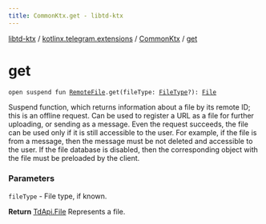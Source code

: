 ```yaml
---
title: CommonKtx.get - libtd-ktx
---
```


[libtd-ktx](../../index.html) / [kotlinx.telegram.extensions](../index.html) / [CommonKtx](index.html) / [get](./get.html)

# get

`open suspend fun `[`RemoteFile`](https://tdlibx.github.io/td/docs/org/drinkless/td/libcore/telegram/TdApi/RemoteFile.html)`.get(fileType: `[`FileType`](https://tdlibx.github.io/td/docs/org/drinkless/td/libcore/telegram/TdApi/FileType.html)`?): `[`File`](https://tdlibx.github.io/td/docs/org/drinkless/td/libcore/telegram/TdApi/File.html)

Suspend function, which returns information about a file by its remote ID; this is an offline
request. Can be used to register a URL as a file for further uploading, or sending as a message.
Even the request succeeds, the file can be used only if it is still accessible to the user. For
example, if the file is from a message, then the message must be not deleted and accessible to the
user. If the file database is disabled, then the corresponding object with the file must be
preloaded by the client.

### Parameters

`fileType` - File type, if known.

**Return**
[TdApi.File](https://tdlibx.github.io/td/docs/org/drinkless/td/libcore/telegram/TdApi/File.html) Represents a file.

